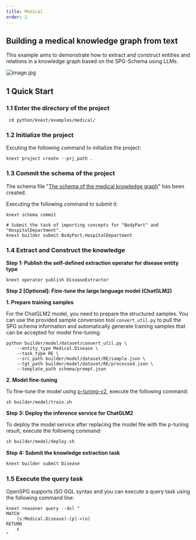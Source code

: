 ```yaml
---
title: Medical
order: 2
---
```


## Building a medical knowledge graph from text

This example aims to demonstrate how to extract and construct entities and relations in a knowledge graph based on the SPG-Schema using LLMs.

![image.jpg](https://mdn.alipayobjects.com/huamei_xgb3qj/afts/img/A*-PKySKstgy8AAAAAAAAAAAAADtmcAQ/original)

## 1 Quick Start

### 1.1 Enter the directory of the project

```shell
 cd python/knext/examples/medical/
```

### 1.2 Initialize the project

Excuting the following command to initialize the project:

```shell
knext project create --prj_path .
```

### 1.3 Commit the schema of the project

The schema file "[The schema of the medical knowledge graph](https://github.com/OpenSPG/openspg/blob/master/python/knext/examples/medical/schema/medical.schema)" has been created.

Executing the following command to submit it:

```shell
knext schema commit
```

```shell
# Submit the task of importing concepts for "BodyPart" and "HospitalDepartment".
knext builder submit BodyPart,HospitalDepartment
```

### 1.4 Extract and Construct the knowledge

**Step 1: Publish the self-defined extraction operator for disease entity type**

```shell
knext operator publish DiseaseExtractor
```

**Step 2 [Optional]: Fine-tune the large language model (ChatGLM2)**

**1. Prepare training samples**

For the ChatGLM2 model, you need to prepare the structured samples. You can use the provided sample conversion tool `convert_util.py` to pull the SPG schema information and automatically generate training samples that can be accepted for model fine-tuning.

```shell
python builder/model/dataset/convert_util.py \
    --entity_type Medical.Disease \ 
    --task_type RE \
    --src_path builder/model/dataset/RE/sample.json \
    --tgt_path builder/model/dataset/RE/processed.json \
    --template_path schema/prompt.json
```

**2. Model fine-tuning**

To fine-tune the model using [p-tuning-v2](https://github.com/THUDM/ChatGLM2-6B/tree/main/ptuning#p-tuning-v2), execute the following command:

```shell
sh builder/model/train.sh
```

**Step 3: Deploy the inference service for ChatGLM2**

To deploy the model service after replacing the model file with the p-tuning result, execute the following command:

```bash
sh builder/model/deploy.sh
```

**Step 4: Submit the knowledge extraction task**

```bash
knext builder submit Disease
```

### 1.5 Execute the query task

OpenSPG supports ISO GQL syntax and you can execute a query task using the following command line:

```cypher
knext reasoner query --dsl "
MATCH
    (s:Medical.Disease)-[p]->(o)
RETURN
    s
"
```
